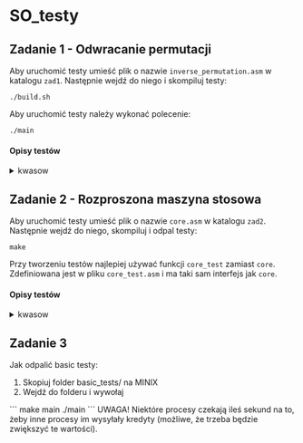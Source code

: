 # SO_testy

## Zadanie 1 - Odwracanie permutacji

Aby uruchomić testy umieść plik o nazwie `inverse_permutation.asm` w katalogu
`zad1`. Następnie wejdź do niego i skompiluj testy:

```
./build.sh
```

Aby uruchomić testy należy wykonać polecenie:

```
./main
```

#### Opisy testów

<details><summary>kwasow</summary>
  <ul>
    <li> test1 – źle: pusta permutacja jest niepoprawna</li>
    <li> test2 – źle: w tablicy brakuje 0 i jest liczba 3</li>
    <li> test3 – źle: w tablicy jest liczba ujemna, brakuje jedynki</li>
    <li> test4 – żle: jak test2 </li>
    <li> test5 – źle: w tablicy powtarza się jedynka, brakuje zera</li>
    <li> test6 – źle: w tablicy powtarza się zero, brakuje jedynki</li>
    <li> test7 – źle: zbyt duży parametr n, zero występuje trzy razy (**uwaga**: test powinien być szybki)</li>
    <li> test8 – dobrze: prosta, poprawna permutacja</li>
    <li> test9 – dobrze: duża, poprawna permutacja</li>
  </ul>
  
  **Uwaga!** Testy 7 i 9 są pomijane ze względu na duże zużycie pamięci. Czasami
  udaje się je odpalić, ale zazwyczaj failują. Jeśli masz dostępne ponad 4GB
  ramu, to możesz je odkomentować.
</details>

## Zadanie 2 - Rozproszona maszyna stosowa

Aby uruchomić testy umieść plik o nazwie `core.asm` w katalogu
`zad2`. Następnie wejdź do niego, skompiluj i odpal testy:

```
make
```

Przy tworzeniu testów najlepiej używać funkcji `core_test` zamiast `core`.
Zdefiniowana jest w pliku `core_test.asm` i ma taki sam interfejs jak `core`.

#### Opisy testów

<details><summary>kwasow</summary>
  <ul>
    <li> kwasow_simple – proste testy sprawdzające pojedyncze operacje</li>
    <li> kwasow_advanced (część 1) – dwa testy, które sprawdzają, czy funkcja
      core nie psuje się, jeśli funkcje get_value i put_value zmodyfikują
      wartości w rejestrach</li>
    <li> kwasow_advanced (część 2) – test sprawdza, czy funkcja core nie psuje
      (przywraca) wartości w rejestrach, w których powinna to zrobić</li>
  </ul>
</details>

## Zadanie 3

Jak odpalić basic testy:
<ol>
  <li> Skopiuj folder basic_tests/ na MINIX </li>
  <li> Wejdź do folderu i wywołaj </li>
</ol>
```        
make main
./main
```
UWAGA! Niektóre procesy czekają ileś sekund na to, żeby inne procesy im wysyłały kredyty (możliwe, że trzeba będzie zwiększyć te wartości).